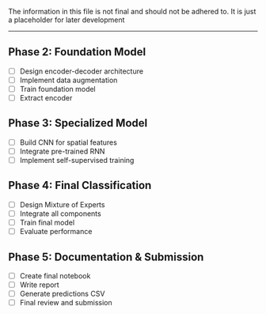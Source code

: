 The information in this file is not final and should not be adhered to. It is just a placeholder for later development 

------

## Phase 2: Foundation Model
- [ ] Design encoder-decoder architecture
- [ ] Implement data augmentation
- [ ] Train foundation model
- [ ] Extract encoder

## Phase 3: Specialized Model
- [ ] Build CNN for spatial features
- [ ] Integrate pre-trained RNN
- [ ] Implement self-supervised training

## Phase 4: Final Classification
- [ ] Design Mixture of Experts
- [ ] Integrate all components
- [ ] Train final model
- [ ] Evaluate performance

## Phase 5: Documentation & Submission
- [ ] Create final notebook
- [ ] Write report
- [ ] Generate predictions CSV
- [ ] Final review and submission
